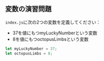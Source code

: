 ## 変数の演習問題

`index.js`に次の2つの変数を定義してください：  

- 37を値にもつmyLuckyNumberという変数
- 8を値にもつoctopusLimbsという変数

```js
let myLuckyNumber = 37;
let octopusLimbs = 8;
```